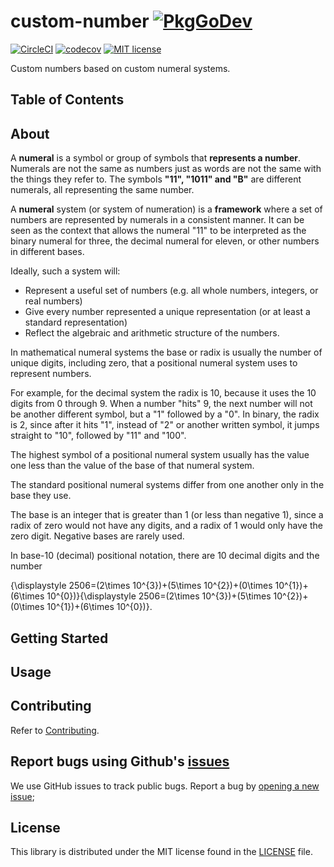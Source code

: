 # custom-number [![PkgGoDev](https://pkg.go.dev/badge/github.com/slysterous/custom-number)](https://pkg.go.dev/github.com/slysterous/custom-number)
[![CircleCI](https://circleci.com/gh/slysterous/custom-number.svg?style=shield)](https://circleci.com/gh/slysterous/custom-numbers)
[![codecov](https://codecov.io/gh/slysterous/custom-number/branch/main/graph/badge.svg?token=057BbZbRE4)](https://codecov.io/gh/slysterous/custom-number)
[![MIT license](https://img.shields.io/badge/License-MIT-blue.svg)](https://lbesson.mit-license.org/)


Custom numbers based on custom numeral systems.
## Table of Contents ##

## About ##
A <strong>numeral</strong> is a symbol or group of symbols that <strong>represents a number</strong>. Numerals are not the same as numbers just as words are not the same with the things they refer to. The symbols <strong>"11", "1011" and "B"</strong> are different numerals, all representing the same number.

A <strong>numeral</strong> system (or system of numeration) is a <strong>framework</strong> where a set of numbers are represented by numerals in a consistent manner. It can be seen as the context that allows the numeral "11" to be interpreted as the binary numeral for three, the decimal numeral for eleven, or other numbers in different bases.

Ideally, such a system will:

* Represent a useful set of numbers (e.g. all whole numbers, integers, or real numbers)
* Give every number represented a unique representation (or at least a standard representation)
* Reflect the algebraic and arithmetic structure of the numbers.

In mathematical numeral systems the base or radix is usually the number of unique digits, including zero, that a positional numeral system uses to represent numbers. 

For example, for the decimal system the radix is 10, because it uses the 10 digits from 0 through 9. When a number "hits" 9, the next number will not be another different symbol, but a "1" followed by a "0". In binary, the radix is 2, since after it hits "1", instead of "2" or another written symbol, it jumps straight to "10", followed by "11" and "100".

The highest symbol of a positional numeral system usually has the value one less than the value of the base of that numeral system. 

The standard positional numeral systems differ from one another only in the base they use.

The base is an integer that is greater than 1 (or less than negative 1), since a radix of zero would not have any digits, and a radix of 1 would only have the zero digit. Negative bases are rarely used.

In base-10 (decimal) positional notation, there are 10 decimal digits and the number

{\displaystyle 2506=(2\times 10^{3})+(5\times 10^{2})+(0\times 10^{1})+(6\times 10^{0})}{\displaystyle 2506=(2\times 10^{3})+(5\times 10^{2})+(0\times 10^{1})+(6\times 10^{0})}.
## Getting Started ##

## Usage ##

## Contributing ##
Refer to [Contributing](https://github.com/slysterous/custom-number/blob/main/CONTRIBUTING.md).
## Report bugs using Github's [issues](https://github.com/slysterous/custom-number/issues)
We use GitHub issues to track public bugs. Report a bug by [opening a new issue](https://github.com/slysterous/custom-number/issues);

## License ##
This library is distributed under the MIT license found in the [LICENSE](./LICENSE)
file.
